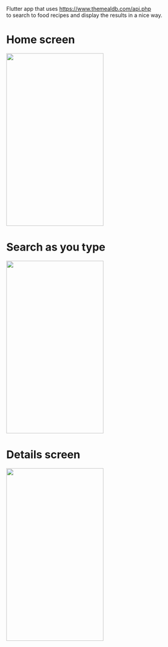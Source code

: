 Flutter app that uses https://www.themealdb.com/api.php  
to search to food recipes and display the results in a nice way.

<h1>Home screen</h1>	
  <img src="https://user-images.githubusercontent.com/45540581/109889617-64023a80-7c8e-11eb-98fc-fa144067552d.png" width="256" height="455">  
<h1>Search as you type</h1>	
  <img src="https://user-images.githubusercontent.com/45540581/109889774-ae83b700-7c8e-11eb-89d9-f89289f29497.png" width="256" height="455">  
<h1>Details screen</h1>	
  <img src="https://user-images.githubusercontent.com/45540581/109889695-8e53f800-7c8e-11eb-8bc9-fa4abf098798.png" width="256" height="455">  
